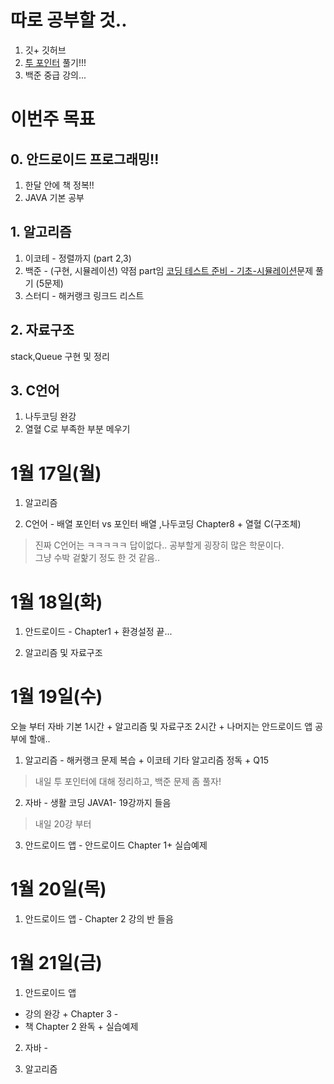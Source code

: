 # 따로 공부할 것..
1. 깃+ 깃허브  
2. [투 포인터](https://www.acmicpc.net/step/59) 풀기!!!  
3. 백준 중급 강의...

# 이번주 목표

## 0. 안드로이드 프로그래밍!!
1. 한달 안에 책 정복!!  
2. JAVA 기본 공부

## 1. 알고리즘  
1. 이코테 - 정렬까지 (part 2,3)
2. 백준 - (구현, 시뮬레이션) 약점 part임 [코딩 테스트 준비 - 기초-시뮬레이션](https://www.acmicpc.net/workbook/view/93805)문제 풀기 (5문제)  
3. 스터디 - 해커랭크 링크드 리스트


## 2. 자료구조  
stack,Queue 구현 및 정리  

## 3. C언어  
1. 나두코딩 완강  
2. 열혈 C로 부족한 부분 메우기

# 1월 17일(월)

1. 알고리즘  

2. C언어 - 배열 포인터 vs 포인터 배열 ,나두코딩 Chapter8 + 열혈 C(구조체)  
> 진짜 C언어는 ㅋㅋㅋㅋㅋ 답이없다.. 공부할게 굉장히 많은 학문이다.  
> 그냥 수박 겉핥기 정도 한 것 같음..

# 1월 18일(화)

1. 안드로이드 - Chapter1 + 환경설정 끝...  

2. 알고리즘 및 자료구조  

# 1월 19일(수)
오늘 부터 자바 기본 1시간 + 알고리즘 및 자료구조 2시간 + 나머지는 안드로이드 앱 공부에 할애..  

1. 알고리즘 - 해커랭크 문제 복습 + 이코테 기타 알고리즘 정독 + Q15
> 내일 투 포인터에 대해 정리하고, 백준 문제 좀 풀자!

2. 자바 - 생활 코딩 JAVA1- 19강까지 들음  
> 내일 20강 부터

3. 안드로이드 앱 - 안드로이드 Chapter 1+ 실습예제

# 1월 20일(목)
1. 안드로이드 앱 - Chapter 2 강의 반 들음

# 1월 21일(금)
1. 안드로이드 앱  
- 강의 완강 + Chapter 3 -  
- 책 Chapter 2 완독 + 실습예제

2. 자바 - 

3. 알고리즘

